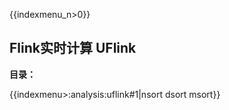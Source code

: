 {{indexmenu_n>0}}

## Flink实时计算 UFlink

**目录：**

{{indexmenu>:analysis:uflink#1|nsort dsort msort}}
